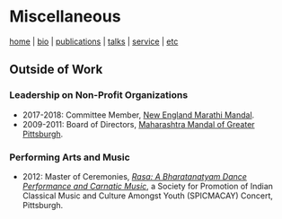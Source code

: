 # Miscellaneous
[home](index.html) \| [bio](bio.html) \| [publications](publications.html) \| [talks](talks.html) \| [service](service.html) \| [etc](etc.html)

## Outside of Work
### Leadership on Non-Profit Organizations
- 2017-2018: Committee Member, [New England Marathi Mandal](http://www.nemm.org/index.php/aboutus/committee).
- 2009-2011: Board of Directors, [Maharashtra Mandal of Greater Pittsburgh](http://www.mmpgh.org/committee1011.shtml).

### Performing Arts and Music
- 2012: Master of Ceremonies, [*Rasa: A Bharatanatyam Dance Performance and Carnatic Music*](http://www.andrew.cmu.edu/user/macay/events/rasa.jpg), a Society for Promotion of Indian Classical Music and Culture Amongst Youth (SPICMACAY) Concert, Pittsburgh. 
